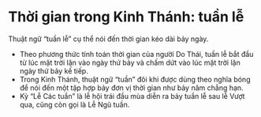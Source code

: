 # Thời gian trong Kinh Thánh: tuần lễ

Thuật ngữ “tuần lễ” cụ thể nói đến thời gian kéo dài bảy ngày.
- Theo phương thức tính toán thời gian của người Do Thái, tuần lễ bắt đầu từ lúc mặt trời lặn vào ngày thứ bảy và chấm dứt vào lúc mặt trời lặn ngày thứ bảy kế tiếp.
- Trong Kinh Thánh, thuật ngữ “tuần” đôi khi được dùng theo nghĩa bóng để nói đến một tập hợp bảy đơn vị thời gian như bảy năm chẳng hạn.
- Kỳ “Lễ Các tuần” là lễ hội trái đầu mùa diễn ra bảy tuần lễ sau lễ Vượt qua, cũng còn gọi là Lễ Ngũ tuần.

